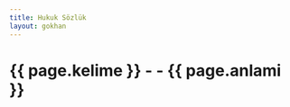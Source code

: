```yaml
---
title: Hukuk Sözlük
layout: gokhan
---
```


<div class="card-header">
    <h3 class="card-title"></h3>
</div>
<div class="card-body" id="kelimeid">
    <div class="col-md-8 offset-md-2 offset-md-right">
            <h1 id="kelime" name="kelime"> {{ page.kelime }} - - {{ page.anlami }}    </h1>                
    </div>
              
</div>

        
        
<script>
        let queryString = window.location.search;
        let urlParams = new URLSearchParams(queryString);
        queryString = urlParams.get('kelime');
        let kelime = urlParams.get('kelime');
        document.title = kelime + " ne demek ? - www.Adliyeci.com.tr";

        $.getJSON("../dist/sozluk.json", function(data) {
                $.each(data, function(k, obj) {
                if(obj['kelime'].toLowerCase() == kelime.toLowerCase()) {
                        $('#kelime').html('<br>' + kelime + " : " + obj['anlami'] + '<br>Anlamına gelmektedir.');     
                }
                });
        }); 

</script>